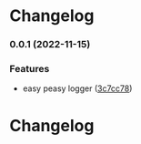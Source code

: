 # Changelog
### 0.0.1 (2022-11-15)

### Features

- easy peasy logger ([3c7cc78](https://github.com/costlydeveloper/easy-peasy-logger/commit/3c7cc781004ba5cd7f8e34c9616837be300d9fb6))

# Changelog
